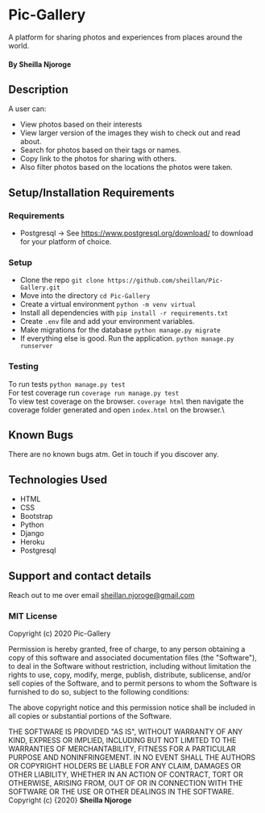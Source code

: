 # Pic-Gallery

A platform for sharing photos and experiences from places around the world.

#### By **Sheilla Njoroge**

## Description

A user can:
* View photos based on their interests
* View larger version of the images they wish to check out and read about.
* Search for photos based on their tags or names.
* Copy link to the photos for sharing with others.
* Also filter photos based on the locations the photos were taken.

## Setup/Installation Requirements

### Requirements
* Postgresql -> See https://www.postgresql.org/download/ to download for your platform of choice.

### Setup
* Clone the repo `git clone https://github.com/sheillan/Pic-Gallery.git`
* Move into the directory `cd Pic-Gallery`
* Create a virtual environment `python -m venv virtual`
* Install all dependencies with `pip install -r requirements.txt`
* Create `.env` file and add your environment variables.
* Make migrations for the database `python manage.py migrate`
* If everything else is good. Run the application. `python manage.py runserver`

### Testing

To run tests `python manage.py test`\
For test coverage run `coverage run manage.py test`\
To view test coverage on the browser. `coverage html` then navigate the coverage folder generated and open `index.html` on the browser.\

## Known Bugs

There are no known bugs atm. Get in touch if you discover any.
## Technologies Used

* HTML
* CSS
* Bootstrap
* Python
* Django
* Heroku
* Postgresql

## Support and contact details

Reach out to me over email sheillan.njoroge@gmail.com
### MIT License

Copyright (c) 2020 Pic-Gallery

Permission is hereby granted, free of charge, to any person obtaining a copy
of this software and associated documentation files (the "Software"), to deal
in the Software without restriction, including without limitation the rights
to use, copy, modify, merge, publish, distribute, sublicense, and/or sell
copies of the Software, and to permit persons to whom the Software is
furnished to do so, subject to the following conditions:

The above copyright notice and this permission notice shall be included in all
copies or substantial portions of the Software.

THE SOFTWARE IS PROVIDED "AS IS", WITHOUT WARRANTY OF ANY KIND, EXPRESS OR
IMPLIED, INCLUDING BUT NOT LIMITED TO THE WARRANTIES OF MERCHANTABILITY,
FITNESS FOR A PARTICULAR PURPOSE AND NONINFRINGEMENT. IN NO EVENT SHALL THE
AUTHORS OR COPYRIGHT HOLDERS BE LIABLE FOR ANY CLAIM, DAMAGES OR OTHER
LIABILITY, WHETHER IN AN ACTION OF CONTRACT, TORT OR OTHERWISE, ARISING FROM,
OUT OF OR IN CONNECTION WITH THE SOFTWARE OR THE USE OR OTHER DEALINGS IN THE
SOFTWARE.
Copyright (c) {2020} **Sheilla Njoroge**